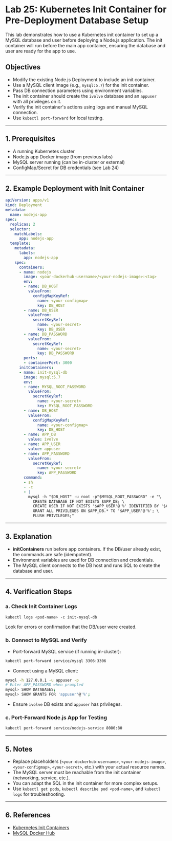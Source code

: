 # Lab 25: Kubernetes Init Container for Pre-Deployment Database Setup

This lab demonstrates how to use a Kubernetes init container to set up a MySQL database and user before deploying a Node.js application. The init container will run before the main app container, ensuring the database and user are ready for the app to use.

## Objectives
- Modify the existing Node.js Deployment to include an init container.
- Use a MySQL client image (e.g., `mysql:5.7`) for the init container.
- Pass DB connection parameters using environment variables.
- The init container should create the `ivolve` database and an `appuser` with all privileges on it.
- Verify the init container's actions using logs and manual MySQL connection.
- Use `kubectl port-forward` for local testing.

---

## 1. Prerequisites
- A running Kubernetes cluster
- Node.js app Docker image (from previous labs)
- MySQL server running (can be in-cluster or external)
- ConfigMap/Secret for DB credentials (see Lab 24)

---

## 2. Example Deployment with Init Container

```yaml
apiVersion: apps/v1
kind: Deployment
metadata:
  name: nodejs-app
spec:
  replicas: 2
  selector:
    matchLabels:
      app: nodejs-app
  template:
    metadata:
      labels:
        app: nodejs-app
    spec:
      containers:
      - name: nodejs
        image: <your-dockerhub-username>/<your-nodejs-image>:<tag>
        env:
        - name: DB_HOST
          valueFrom:
            configMapKeyRef:
              name: <your-configmap>
              key: DB_HOST
        - name: DB_USER
          valueFrom:
            secretKeyRef:
              name: <your-secret>
              key: DB_USER
        - name: DB_PASSWORD
          valueFrom:
            secretKeyRef:
              name: <your-secret>
              key: DB_PASSWORD
        ports:
        - containerPort: 3000
      initContainers:
      - name: init-mysql-db
        image: mysql:5.7
        env:
        - name: MYSQL_ROOT_PASSWORD
          valueFrom:
            secretKeyRef:
              name: <your-secret>
              key: MYSQL_ROOT_PASSWORD
        - name: DB_HOST
          valueFrom:
            configMapKeyRef:
              name: <your-configmap>
              key: DB_HOST
        - name: APP_DB
          value: ivolve
        - name: APP_USER
          value: appuser
        - name: APP_PASSWORD
          valueFrom:
            secretKeyRef:
              name: <your-secret>
              key: APP_PASSWORD
        command:
        - sh
        - -c
        - |
          mysql -h "$DB_HOST" -u root -p"$MYSQL_ROOT_PASSWORD" -e "\
            CREATE DATABASE IF NOT EXISTS $APP_DB; \
            CREATE USER IF NOT EXISTS '$APP_USER'@'%' IDENTIFIED BY '$APP_PASSWORD'; \
            GRANT ALL PRIVILEGES ON $APP_DB.* TO '$APP_USER'@'%'; \
            FLUSH PRIVILEGES;"
```

---

## 3. Explanation
- **initContainers** run before app containers. If the DB/user already exist, the commands are safe (idempotent).
- Environment variables are used for DB connection and credentials.
- The MySQL client connects to the DB host and runs SQL to create the database and user.

---

## 4. Verification Steps

### a. Check Init Container Logs
```sh
kubectl logs <pod-name> -c init-mysql-db
```
Look for errors or confirmation that the DB/user were created.

### b. Connect to MySQL and Verify
- Port-forward MySQL service (if running in-cluster):
```sh
kubectl port-forward service/mysql 3306:3306
```
- Connect using a MySQL client:
```sh
mysql -h 127.0.0.1 -u appuser -p
# Enter APP_PASSWORD when prompted
mysql> SHOW DATABASES;
mysql> SHOW GRANTS FOR 'appuser'@'%';
```
- Ensure `ivolve` DB exists and `appuser` has privileges.

### c. Port-Forward Node.js App for Testing
```sh
kubectl port-forward service/nodejs-service 8080:80
```

---

## 5. Notes
- Replace placeholders (`<your-dockerhub-username>`, `<your-nodejs-image>`, `<your-configmap>`, `<your-secret>`, etc.) with your actual resource names.
- The MySQL server must be reachable from the init container (networking, service, etc.).
- You can adapt the SQL in the init container for more complex setups.
- Use `kubectl get pods`, `kubectl describe pod <pod-name>`, and `kubectl logs` for troubleshooting.

---

## 6. References
- [Kubernetes Init Containers](https://kubernetes.io/docs/concepts/workloads/pods/init-containers/)
- [MySQL Docker Hub](https://hub.docker.com/_/mysql)
